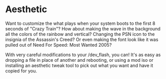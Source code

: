 # Aesthetic

Want to customize the what plays when your system boots to the first 8 seconds of "Crazy Train"? How about making the wave in the background all the colors of the rainbow and vertical? Changing the PSN icon to the insignia of the Assassin's Creed? Or even making the font look like it was pulled out of Need For Speed: Most Wanted 2005?

With very careful modifications to your /dev_flash, you can! It's as easy as dropping a file in place of another and rebooting, or using a mod iso or installing an aesthetic tweak tool to pick out what you want and have it copied for you.